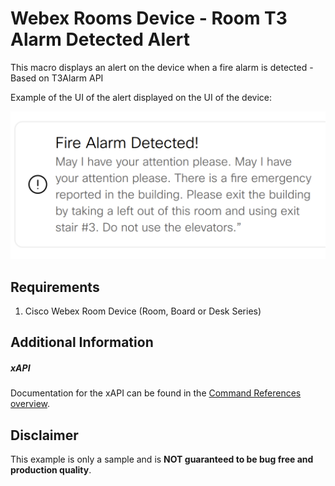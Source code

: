 # Webex Rooms Device - Room T3 Alarm Detected Alert 
This macro displays an alert on the device when a fire alarm is detected - Based on T3Alarm API

Example of the UI of the alert displayed on the UI of the device:

![Sample UI Screenshot of Fire Alarm Alert](fireAlarmAlert.png)


## Requirements
1. Cisco Webex Room Device (Room, Board or Desk Series)


## Additional Information
##### xAPI
Documentation for the xAPI can be found in the [Command References overview](https://www.cisco.com/c/en/us/support/collaboration-endpoints/telepresence-quick-set-series/products-command-reference-list.html).

## Disclaimer
This example is only a sample and is **NOT guaranteed to be bug free and production quality**.
